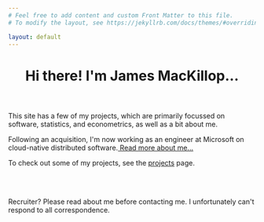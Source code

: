 ```yaml
---
# Feel free to add content and custom Front Matter to this file.
# To modify the layout, see https://jekyllrb.com/docs/themes/#overriding-theme-defaults

layout: default
---
```

<header class="post-header">
	<h1 class="post-title">Hi there! I'm James MacKillop...</h1>
</header>
<div class="blurb">
	<p>This site has a few of my projects, which are primarily focussed on software, statistics, and econometrics, as well as a bit about me.</p>
	<p>Following an acquisition, I'm now working as an engineer at Microsoft on cloud-native distributed software.<a href="/about"> Read more about me... </a></p>
	<p>To check out some of my projects, see the <a href="/projects">projects</a> page.</p><br><br>
	<p>Recruiter? Please read about me before contacting me. I unfortunately can't respond to all correspondence.</p>
</div>
